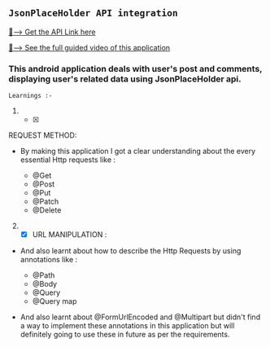 ## ` JsonPlaceHolder API integration `
[🔗--> Get the API Link here](https://jsonplaceholder.typicode.com/) 

[🔗--> See the full guided video of this application](https://youtu.be/q8vuPAHw4tY)

### This android application deals with user's post and comments, displaying user's related data using JsonPlaceHolder api.

```Learnings :-```



1. - [x] 
REQUEST METHOD:
- By making this application I got a clear understanding about the every essential Http requests like :

   - @Get
   - @Post
   - @Put
   - @Patch
   - @Delete



2. - [x] URL MANIPULATION : 

- And also learnt about how to describe the Http Requests by using annotations like :

   - @Path
   - @Body
   - @Query
   - @Query map

- And also learnt about @FormUrlEncoded and @Multipart but didn't find a way to implement these annotations in this application but will definitely going to use these in future as per the requirements.
